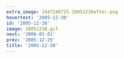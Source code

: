 ```yaml
---
extra_image: 1447248725-20051230after.png
hovertext: '2005-12-30'
id: '2005-12-30'
image: 20051230.gif
next: '2006-01-01'
prev: '2005-12-29'
title: '2005-12-30'
---
```

